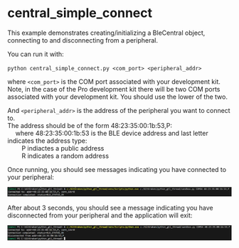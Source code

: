 # central_simple_connect

This example demonstrates creating/initializing a BleCentral object, connecting to and disconnecting from a peripheral.

You can run it with:

`python central_simple_connect.py <com_port> <peripheral_addr>`

where `<com_port>` is the COM port associated with your development kit. Note, in the case of the Pro development kit there will be two COM ports associated with your development kit. You should use the lower of the two.

And `<peripheral_addr>` is the address of the peripheral you want to connect to. \
The address should be of the form 48:23:35:00:1b:53,P: \
&emsp; where 48:23:35:00:1b:53 is the BLE device address and last letter indicates the address type: \
&emsp;&emsp; P indiactes a public address \
&emsp;&emsp; R indicates a random address

Once running, you should see messages indicating you have connected to your peripheral:

![connection](assets/connection.png)

After about 3 seconds, you should see a message indicating you have disconnected from your peripheral and the application will exit:

![disconnection](assets/disconnection.png)
